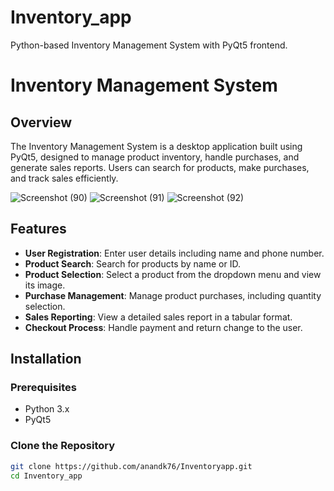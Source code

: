 # Inventory_app
Python-based Inventory Management System with PyQt5 frontend.
# Inventory Management System

## Overview
The Inventory Management System is a desktop application built using PyQt5, designed to manage product inventory, handle purchases, and generate sales reports. Users can search for products, make purchases, and track sales efficiently.

![Screenshot (90)](https://github.com/user-attachments/assets/76a4f211-5d33-436e-8cb0-9cd15262ad8e)
![Screenshot (91)](https://github.com/user-attachments/assets/e781791b-46dc-47c3-acc5-523406067f3d)
![Screenshot (92)](https://github.com/user-attachments/assets/acaad680-7af3-4173-8595-ea1b906032f8)


## Features
- **User Registration**: Enter user details including name and phone number.
- **Product Search**: Search for products by name or ID.
- **Product Selection**: Select a product from the dropdown menu and view its image.
- **Purchase Management**: Manage product purchases, including quantity selection.
- **Sales Reporting**: View a detailed sales report in a tabular format.
- **Checkout Process**: Handle payment and return change to the user.

## Installation

### Prerequisites
- Python 3.x
- PyQt5

### Clone the Repository
```bash
git clone https://github.com/anandk76/Inventoryapp.git
cd Inventory_app

